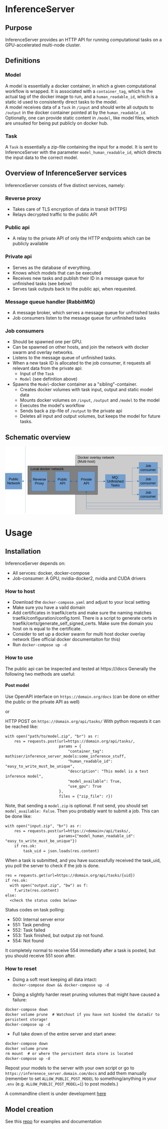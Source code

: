 # InferenceServer
## Purpose
InferenceServer provides an HTTP API for running computational tasks on a GPU-accelerated multi-node cluster.

## Definitions
### Model
A model is essentially a docker container, in which a given computational workflow is wrapped. It is associated with 
a `container_tag`, which is the actual tag of the docker image to run, and a `human_readable_id`, which is a static id
used to consistently direct tasks to the model.  
A model receives data of a `Task` in `/input` and should write all outputs to `/output` in the docker container pointed at
by the `human_readable_id`. Optionally, one can provide static content in `/model`, like model files, which are
unsuited for being put publicly on docker hub.

### Task
A `Task` is essentially a zip-file containing the input for a model. It is sent to InferenceServer with the parameter 
`model_human_readable_id`, which directs the input data to the correct model.

## Overview of InferenceServer services
InferenceServer consists of five distinct services, namely:
### Reverse proxy
  - Takes care of TLS encryption of data in transit (HTTPS)
  - Relays decrypted traffic to the public API
### Public api
- A relay to the private API of only the HTTP endpoints which can be publicly available
### Private api
- Serves as the database of everything.
- Knows which models that can be executed
- Receives new tasks and publish their ID in a message queue for unfinished tasks (see below)
- Serves task outputs back to the public api, when requested.
### Message queue handler (RabbitMQ)
- A message broker, which serves a message queue for unfinished tasks
- Job consumers listen to the message queue for unfinished tasks
### Job consumers
- Should be spawned one per GPU.
- Can be spawned on other hosts, and join the network with docker swarm and overlay networks.
- Listens to the message queue of unfinished tasks.
- When a new task ID is allocated to the job consumer, it requests all relevant data from the private api:
  - Input of the `Task`
  - `Model` (see definition above)
- Spawns the `Model`-docker container as a "sibling"-container.
  - Creates docker volumes with task input, output and static model data
  - Mounts docker volumes on `/input`, `/output` and `/model` to the model
  - Executes the model's workflow
  - Sends back a zip-file of `/output` to the private api 
  - Deletes all input and output volumes, but keeps the model for future tasks.  

## Schematic overview
![](documentation/schematic_overview.png)

# Usage
## Installation
InferenceServer depends on:
- All servces: docker, docker-compose
- Job-consumer: A GPU, nvidia-docker2, nvidia and CUDA drivers

### How to host
- Download the `docker-compose.yaml` and adjust to your local setting
- Make sure you have a vaild domain
- Add certificates in traefik/certs and make sure the naming matches traefik/configuration/config.toml.
There is a script to generate certs in traefik/certs/generate_self_signed_certs. Make sure the domain you host on is equal to the certificate.
- Consider to set up a docker swarm for multi host docker overlay network (See official docker documentaiton for this)
- Run `docker-compose up -d`

### How to use
The public api can be inspected and tested at https://<domain>/docs
Generally the following two methods are useful:

#### Post model
Use OpenAPI interface on `https://domain.org/docs` (can be done on either the public or the private API as well)

or  

HTTP POST on `https://domain.org/api/tasks/`
With python requests it can be reached like:
```
with open("path/to/model.zip", "br") as r:
    res = requests.post(url=https://domain.org/api/tasks/,  
                        params = {  
                            "container_tag": mathiser/inference_server_models:some_inference_stuff,  
                            "human_readable_id": "easy_to_write_must_be_unique", 
                            "description": "This model is a test inference model",  
                            "model_available": True,  
                            "use_gpu": True  
                        },  
                        files = {"zip_file": r})  
```
Note, that sending a `model.zip` is optional. If not send, you should set `model_available: False`.
Then you probably want to submit a job. This can be done like:
```
with open("input.zip", "br") as r:
    res = requests.post(url=https://<domain>/api/tasks/,
                        params={"model_human_readable_id": "easy_to_write_must_be_unique"})
    if res.ok:
        task_uid = json.loads(res.content)
```

When a task is submitted, and you have successfully received the task_uid, you poll the server to check if the job is done.
```
res = requests.get(url=https://domain.org/api/tasks/{uid})
if res.ok:
  with open("output.zip", "bw") as f:
    f.write(res.content)
else:
  <check the status codes below>
```

Status codes on task polling:
- 500: Internal server error
- 551: Task pending
- 552: Task failed
- 553: Task finished, but output zip not found.
- 554: Not found


It completely normal to receive 554 immediatly after a task is posted, but you should receive 551 soon after.

### How to reset
- Doing a soft reset keeping all data intact:  
`docker-compose down && docker-compose up -d`

- Doing a slightly harder reset pruning volumes that might have caused a failure:  
```
docker-compose down
docker volume prune  # Watchout if you have not binded the datadir to persistent storage!
docker-compose up -d
```

- Full take down of the entire server and start anew:  
```
docker-compose down
docker volume prune
rm mount  # or where the persistent data store is located
docker-compose up -d
```
Repost your models to the server with your own script or go to `https://inferenece_server.domain.com/docs` and add them manually (remember to set `ALLOW_PUBLIC_POST_MODEL` to something/anything in your `.env` (e.g. `ALLOW_PUBLIC_POST_MODEL=1`) to post models.)  

A commandline client is under development [here](https://github.com/mathiser/inference_server_client)
## Model creation
See this [repo](https://github.com/mathiser/inference_server_models) for examples and documentation



